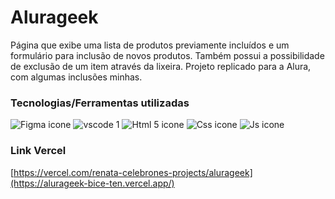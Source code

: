 # Alurageek
Página que exibe uma lista de produtos previamente incluídos e um formulário para inclusão de novos produtos. Também possui a possibilidade de exclusão de um item através da lixeira.
Projeto replicado para a Alura, com algumas inclusões minhas.

### Tecnologias/Ferramentas utilizadas

![Figma icone](https://github.com/user-attachments/assets/188af924-f2b9-4020-91b3-1005bb3f7ffc) ![vscode 1](https://github.com/user-attachments/assets/5862d388-f230-4b27-89ba-324a83001e49)
![Html 5 icone](https://github.com/user-attachments/assets/8a717ad8-e95d-49da-8d97-678891fe3dfe) ![Css icone](https://github.com/user-attachments/assets/4bacb698-c723-49c2-8375-5aa150d2edc8) ![Js icone](https://github.com/user-attachments/assets/4f782170-fb33-44a0-91d1-ed5e115f7e73) 

### Link Vercel

[https://vercel.com/renata-celebrones-projects/alurageek](https://alurageek-bice-ten.vercel.app/)



